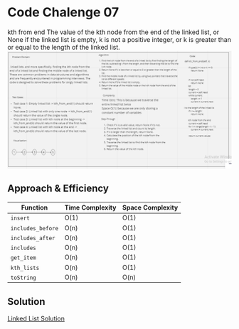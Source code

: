 # Code Chalenge 07
kth from end
 The value of the kth node from the end of the linked list, or None if the linked list is empty, k is not a positive integer,
 or k is greater than or equal to the length of the linked list.
![MarineGEO circle logo](/linked_list1/kth.png)


## Approach & Efficiency

| Function          | Time Complexity | Space Complexity|
| -------------     | -------------- | ---------------|
| `insert`          | O(1)           | O(1)           |
| `includes_before` | O(n)         | O(1)             |
| `includes_after`  | O(n)         | O(1)             |
| `includes`        | O(n)         | O(1)             |
| `get_item`        | O(n)         | O(1)             |
| `kth_lists`       | O(n)         | O(1)             |
| `toString`        | O(n)         | O(n)             |



## Solution
[Linked List Solution ](https://github.com/Mohammad-Shahin23/data-structures-and-algorithms./blob/main/linked_list1/linked_list.py)